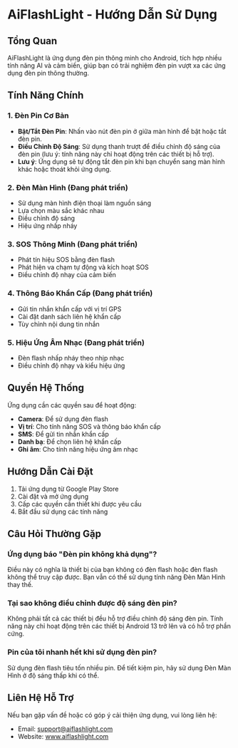 # AiFlashLight - Hướng Dẫn Sử Dụng

## Tổng Quan

AiFlashLight là ứng dụng đèn pin thông minh cho Android, tích hợp nhiều tính năng AI và cảm biến, giúp bạn có trải nghiệm đèn pin vượt xa các ứng dụng đèn pin thông thường.

## Tính Năng Chính

### 1. Đèn Pin Cơ Bản
- **Bật/Tắt Đèn Pin**: Nhấn vào nút đèn pin ở giữa màn hình để bật hoặc tắt đèn pin.
- **Điều Chỉnh Độ Sáng**: Sử dụng thanh trượt để điều chỉnh độ sáng của đèn pin (lưu ý: tính năng này chỉ hoạt động trên các thiết bị hỗ trợ).
- **Lưu ý**: Ứng dụng sẽ tự động tắt đèn pin khi bạn chuyển sang màn hình khác hoặc thoát khỏi ứng dụng.

### 2. Đèn Màn Hình (Đang phát triển)
- Sử dụng màn hình điện thoại làm nguồn sáng
- Lựa chọn màu sắc khác nhau
- Điều chỉnh độ sáng
- Hiệu ứng nhấp nháy

### 3. SOS Thông Minh (Đang phát triển)
- Phát tín hiệu SOS bằng đèn flash
- Phát hiện va chạm tự động và kích hoạt SOS
- Điều chỉnh độ nhạy của cảm biến

### 4. Thông Báo Khẩn Cấp (Đang phát triển)
- Gửi tin nhắn khẩn cấp với vị trí GPS
- Cài đặt danh sách liên hệ khẩn cấp
- Tùy chỉnh nội dung tin nhắn

### 5. Hiệu Ứng Âm Nhạc (Đang phát triển)
- Đèn flash nhấp nháy theo nhịp nhạc
- Điều chỉnh độ nhạy và kiểu hiệu ứng

## Quyền Hệ Thống

Ứng dụng cần các quyền sau để hoạt động:

- **Camera**: Để sử dụng đèn flash
- **Vị trí**: Cho tính năng SOS và thông báo khẩn cấp
- **SMS**: Để gửi tin nhắn khẩn cấp
- **Danh bạ**: Để chọn liên hệ khẩn cấp
- **Ghi âm**: Cho tính năng hiệu ứng âm nhạc

## Hướng Dẫn Cài Đặt

1. Tải ứng dụng từ Google Play Store
2. Cài đặt và mở ứng dụng
3. Cấp các quyền cần thiết khi được yêu cầu
4. Bắt đầu sử dụng các tính năng

## Câu Hỏi Thường Gặp

### Ứng dụng báo "Đèn pin không khả dụng"?
Điều này có nghĩa là thiết bị của bạn không có đèn flash hoặc đèn flash không thể truy cập được. Bạn vẫn có thể sử dụng tính năng Đèn Màn Hình thay thế.

### Tại sao không điều chỉnh được độ sáng đèn pin?
Không phải tất cả các thiết bị đều hỗ trợ điều chỉnh độ sáng đèn pin. Tính năng này chỉ hoạt động trên các thiết bị Android 13 trở lên và có hỗ trợ phần cứng.

### Pin của tôi nhanh hết khi sử dụng đèn pin?
Sử dụng đèn flash tiêu tốn nhiều pin. Để tiết kiệm pin, hãy sử dụng Đèn Màn Hình ở độ sáng thấp khi có thể.

## Liên Hệ Hỗ Trợ

Nếu bạn gặp vấn đề hoặc có góp ý cải thiện ứng dụng, vui lòng liên hệ:

- Email: support@aiflashlight.com
- Website: www.aiflashlight.com 